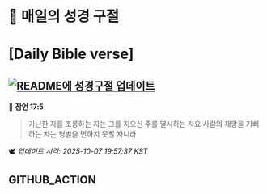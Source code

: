 # 🙏 매일의 성경 구절
# [Daily Bible verse]
## [![README에 성경구절 업데이트](https://github.com/DONGSUKA/first_test/actions/workflows/update-readme-bible.yml/badge.svg)](https://github.com/DONGSUKA/first_test/actions/workflows/update-readme-bible.yml)
<!-- START_BIBLE_VERSE -->
📖 **잠언 17:5**
> 가난한 자를 조롱하는 자는 그를 지으신 주를 멸시하는 자요 사람의 재앙을 기뻐하는 자는 형벌을 면하지 못할 자니라

🕊️ _업데이트 시각: 2025-10-07 19:57:37 KST_
  <!-- END_BIBLE_VERSE -->
## GITHUB_ACTION
